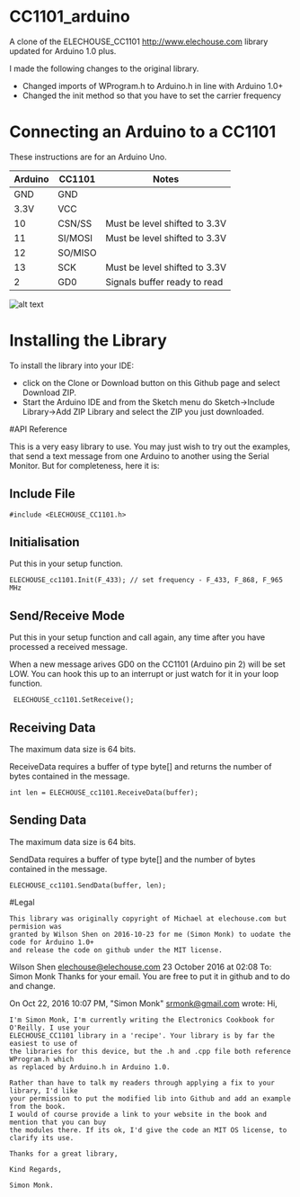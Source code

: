 # CC1101_arduino
A clone of the ELECHOUSE_CC1101 http://www.elechouse.com library updated for Arduino 1.0 plus.

I made the following changes to the original library.
* Changed imports of WProgram.h to Arduino.h in line with Arduino 1.0+
* Changed the init method so that you have to set the carrier frequency


# Connecting an Arduino to a CC1101
These instructions are for an Arduino Uno.

|Arduino|CC1101|Notes|
|-------|------|-----|
|GND    |GND| |
|3.3V|VCC||
|10|CSN/SS|Must be level shifted to 3.3V|
|11|SI/MOSI|Must be level shifted to 3.3V|
|12|SO/MISO||
|13|SCK|Must be level shifted to 3.3V|
|2|GD0|Signals buffer ready to read|


![alt text](https://github.com/simonmonk/CC1101_arduino/blob/master/F19_10.png?raw=true_ "Connections")


# Installing the Library

To install the library into your IDE:
* click on the Clone or Download button on this Github page and select Download ZIP.
* Start the Arduino IDE and from the Sketch menu do Sketch->Include Library->Add ZIP Library and select the ZIP you just downloaded.


#API Reference

This is a very easy library to use. You may just wish to try out the examples, that send a text message from one Arduino to another using the Serial Monitor. But for completeness, here it is:


## Include File

```
#include <ELECHOUSE_CC1101.h>
```


## Initialisation

Put this in your setup function.

```
ELECHOUSE_cc1101.Init(F_433); // set frequency - F_433, F_868, F_965 MHz
```


## Send/Receive Mode

Put this in your setup function and call again, any time after you have processed a received message.

When a new message arives GD0 on the CC1101 (Arduino pin 2) will be set LOW. You can hook this up to an interrupt or just watch for it in your loop function.


```
 ELECHOUSE_cc1101.SetReceive();
```


## Receiving Data

The maximum data size is 64 bits.

ReceiveData requires a buffer of type byte[] and returns the number of bytes contained in the message.

```
int len = ELECHOUSE_cc1101.ReceiveData(buffer);
```



## Sending Data

The maximum data size is 64 bits.

SendData requires a buffer of type byte[] and the number of bytes contained in the message.

```
ELECHOUSE_cc1101.SendData(buffer, len);
```



#Legal

	This library was originally copyright of Michael at elechouse.com but permision was
    granted by Wilson Shen on 2016-10-23 for me (Simon Monk) to uodate the code for Arduino 1.0+
    and release the code on github under the MIT license.


Wilson Shen <elechouse@elechouse.com>	23 October 2016 at 02:08
To: Simon Monk 
Thanks for your email.
You are free to put it in github and to do and change.

On Oct 22, 2016 10:07 PM, "Simon Monk" <srmonk@gmail.com> wrote:
	Hi,

	I'm Simon Monk, I'm currently writing the Electronics Cookbook for O'Reilly. I use your 
	ELECHOUSE_CC1101 library in a 'recipe'. Your library is by far the easiest to use of 
	the libraries for this device, but the .h and .cpp file both reference WProgram.h which 
	as replaced by Arduino.h in Arduino 1.0.

	Rather than have to talk my readers through applying a fix to your library, I'd like 
	your permission to put the modified lib into Github and add an example from the book. 
	I would of course provide a link to your website in the book and mention that you can buy 
	the modules there. If its ok, I'd give the code an MIT OS license, to clarify its use.

	Thanks for a great library,

	Kind Regards,

	Simon Monk.